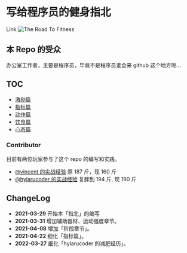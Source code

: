 # 写给程序员的健身指北

Link ![The Road To Fitness](https://the-road-to-fitness.com/)

## 本 Repo 的受众

办公室工作者，主要是程序员，毕竟不是程序员谁会来 github 这个地方呢...

## TOC

- [激励篇](./recipes/激励篇.md)
- [指标篇](./recipes/指标篇.md)
- [动作篇](./recipes/动作篇.md)
- [饮食篇](./recipes/饮食篇.md)
- [心态篇](./recipes/心态篇.md)

### Contributor

目前有两位玩家参与了这个 repo 的编写和实践。

- [@vincent 的实战经验](./players/vincent.md) 原 187 斤，现 160 斤
- [@hylarucoder 的实战经验](./players/hylarucoder.md) 复胖到 194 斤, 现 190 斤

## ChangeLog

- **2021-03-29** 开始本「指北」的编写
- **2021-03-31** 增加辅助器材、运动强度章节。
- **2021-04-08** 增加「阶段章节」。
- **2021-04-22** 细化「指标篇」。
- **2022-03-27** 细化「hylarucoder 的减肥经历」。
